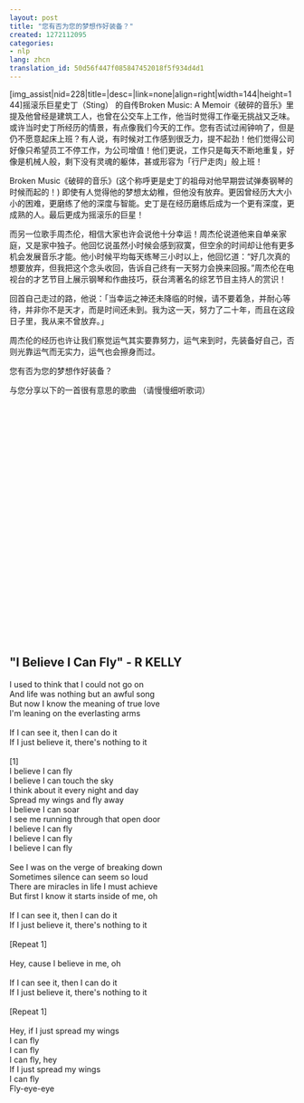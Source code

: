 ```yaml
---
layout: post
title: "您有否为您的梦想作好装备？"
created: 1272112095
categories:
- nlp
lang: zhcn
translation_id: 50d56f447f085847452018f5f934d4d1
---
```

<!--break-->
<p>[img_assist|nid=228|title=|desc=|link=none|align=right|width=144|height=144]摇滚乐巨星史丁（Sting） 的自传Broken Music: A Memoir《破碎的音乐》里提及他曾经是建筑工人，也曾在公交车上工作，他当时觉得工作毫无挑战又乏味。或许当时史丁所经历的情景，有点像我们今天的工作。您有否试过闹钟响了，但是仍不愿意起床上班？有人说，有时候对工作感到很乏力，提不起劲！他们觉得公司好像只希望员工不停工作，为公司增值！他们更说，工作只是每天不断地重复，好像是机械人般，剩下没有灵魂的躯体，甚或形容为「行尸走肉」般上班！</p>

<p>Broken Music《破碎的音乐》(这个称呼更是史丁的祖母对他早期尝试弹奏钢琴的时候而起的！) 即使有人觉得他的梦想太幼稚，但他没有放弃。更因曾经历大大小小的困难，更磨练了他的深度与智能。史丁是在经历磨练后成为一个更有深度，更成熟的人。最后更成为摇滚乐的巨星！</p>

<p>而另一位歌手周杰伦，相信大家也许会说他十分幸运！周杰伦说道他来自单亲家庭，又是家中独子。他回忆说虽然小时候会感到寂寞，但空余的时间却让他有更多机会发展音乐才能。他小时候平均每天练琴三小时以上，他回忆道：“好几次真的想要放弃，但我把这个念头收回，告诉自己终有一天努力会换来回报。”周杰伦在电视台的才艺节目上展示钢琴和作曲技巧，获台湾著名的综艺节目主持人的赏识！</p>

<p>回首自己走过的路，他说：「当幸运之神还未降临的时候，请不要着急，并耐心等待，并非你不是天才，而是时间还未到。我为这一天，努力了二十年，而且在这段日子里，我从来不曾放弃。」</p>

<p>周杰伦的经历也许让我们察觉运气其实要靠努力，运气来到时，先装备好自己，否则光靠运气而无实力，运气也会擦身而过。</p>

<p> 您有否为您的梦想作好装备？</p>

<p>与您分享以下的一首很有意思的歌曲 （请慢慢细听歌词）</p>

<object width="480" height="385"><param name="movie" value="http://www.youtube.com/v/16FdJrrAWSo&hl=en_US&fs=1&rel=0"></param><param name="allowFullScreen" value="true"></param><param name="allowscriptaccess" value="always"></param><embed src="http://www.youtube.com/v/16FdJrrAWSo&hl=en_US&fs=1&rel=0" type="application/x-shockwave-flash" allowscriptaccess="always" allowfullscreen="true" width="480" height="385"></embed></object>


<br/>

<h2>"I Believe I Can Fly" - R KELLY</h2>

I used to think that I could not go on<br/>
And life was nothing but an awful song<br/>
But now I know the meaning of true love<br/>
I'm leaning on the everlasting arms<br/>
<br/>
If I can see it, then I can do it<br/>
If I just believe it, there's nothing to it<br/>
<br/>
[1]<br/>
I believe I can fly<br/>
I believe I can touch the sky<br/>
I think about it every night and day<br/>
Spread my wings and fly away<br/>
I believe I can soar<br/>
I see me running through that open door<br/>
I believe I can fly<br/>
I believe I can fly<br/>
I believe I can fly<br/>
<br/>
See I was on the verge of breaking down<br/>
Sometimes silence can seem so loud<br/>
There are miracles in life I must achieve<br/>
But first I know it starts inside of me, oh<br/>
<br/>
If I can see it, then I can do it<br/>
If I just believe it, there's nothing to it<br/>
<br/>
[Repeat 1]<br/>
<br/>
Hey, cause I believe in me, oh<br/>
<br/>
If I can see it, then I can do it<br/>
If I just believe it, there's nothing to it<br/>
<br/>
[Repeat 1]<br/>
<br/>
Hey, if I just spread my wings<br/>
I can fly<br/>
I can fly<br/>
I can fly, hey<br/>
If I just spread my wings<br/>
I can fly<br/>
Fly-eye-eye<br/>
